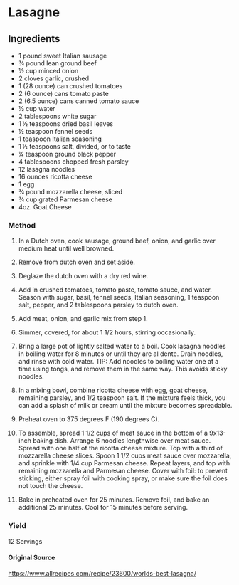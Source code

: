 # Lasagne


## Ingredients
* 1 pound sweet Italian sausage
* ¾ pound lean ground beef
* ½ cup minced onion
* 2 cloves garlic, crushed
* 1 (28 ounce) can crushed tomatoes
* 2 (6 ounce) cans tomato paste
* 2 (6.5 ounce) cans canned tomato sauce
* ½ cup water
* 2 tablespoons white sugar
* 1 ½ teaspoons dried basil leaves
* ½ teaspoon fennel seeds
* 1 teaspoon Italian seasoning
* 1 ½ teaspoons salt, divided, or to taste
* ¼ teaspoon ground black pepper
* 4 tablespoons chopped fresh parsley
* 12 lasagna noodles
* 16 ounces ricotta cheese
* 1 egg
* ¾ pound mozzarella cheese, sliced
* ¾ cup grated Parmesan cheese
* 4oz. Goat Cheese

### Method
1. In a Dutch oven, cook sausage, ground beef, onion, and garlic over medium heat until well browned. 

2. Remove from dutch oven and set aside.

3. Deglaze the dutch oven with a dry red wine.

4. Add in crushed tomatoes, tomato paste, tomato sauce, and water. Season with sugar, basil, fennel seeds, Italian seasoning, 1 teaspoon salt, pepper, and 2 tablespoons parsley to dutch oven.

5. Add meat, onion, and garlic mix from step 1.

5. Simmer, covered, for about 1 1/2 hours, stirring occasionally.

6. Bring a large pot of lightly salted water to a boil. Cook lasagna noodles in boiling water for 8 minutes or until they are al dente. Drain noodles, and rinse with cold water. 
TIP: Add noodles to boiling water one at a time using tongs, and remove them in the same way.  This avoids sticky noodles.

7. In a mixing bowl, combine ricotta cheese with egg, goat cheese, remaining parsley, and 1/2 teaspoon salt.  If the mixture feels thick, you can add a splash of milk or cream until the mixture becomes spreadable.

7. Preheat oven to 375 degrees F (190 degrees C).

8. To assemble, spread 1 1/2 cups of meat sauce in the bottom of a 9x13-inch baking dish. Arrange 6 noodles lengthwise over meat sauce. Spread with one half of the ricotta cheese mixture. Top with a third of mozzarella cheese slices. Spoon 1 1/2 cups meat sauce over mozzarella, and sprinkle with 1/4 cup Parmesan cheese. Repeat layers, and top with remaining mozzarella and Parmesan cheese. Cover with foil: to prevent sticking, either spray foil with cooking spray, or make sure the foil does not touch the cheese.

9. Bake in preheated oven for 25 minutes. Remove foil, and bake an additional 25 minutes. Cool for 15 minutes before serving.

### Yield

12 Servings

#### Original Source

https://www.allrecipes.com/recipe/23600/worlds-best-lasagna/
